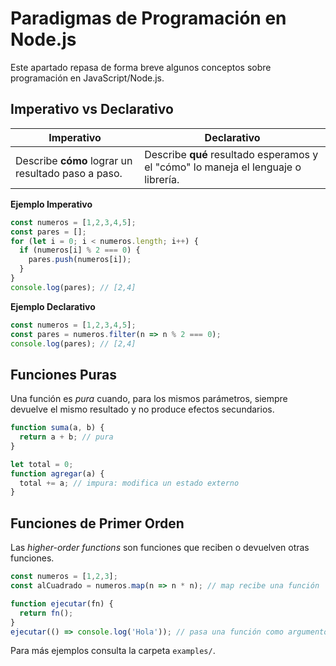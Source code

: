 # Paradigmas de Programación en Node.js

Este apartado repasa de forma breve algunos conceptos sobre programación en JavaScript/Node.js.

## Imperativo vs Declarativo

| Imperativo | Declarativo |
|------------|-------------|
| Describe **cómo** lograr un resultado paso a paso. | Describe **qué** resultado esperamos y el "cómo" lo maneja el lenguaje o librería. |

**Ejemplo Imperativo**
```js
const numeros = [1,2,3,4,5];
const pares = [];
for (let i = 0; i < numeros.length; i++) {
  if (numeros[i] % 2 === 0) {
    pares.push(numeros[i]);
  }
}
console.log(pares); // [2,4]
```

**Ejemplo Declarativo**
```js
const numeros = [1,2,3,4,5];
const pares = numeros.filter(n => n % 2 === 0);
console.log(pares); // [2,4]
```

## Funciones Puras
Una función es *pura* cuando, para los mismos parámetros, siempre devuelve el mismo resultado y no produce efectos secundarios.

```js
function suma(a, b) {
  return a + b; // pura
}

let total = 0;
function agregar(a) {
  total += a; // impura: modifica un estado externo
}
```

## Funciones de Primer Orden
Las *higher-order functions* son funciones que reciben o devuelven otras funciones.

```js
const numeros = [1,2,3];
const alCuadrado = numeros.map(n => n * n); // map recibe una función

function ejecutar(fn) {
  return fn();
}
ejecutar(() => console.log('Hola')); // pasa una función como argumento
```

Para más ejemplos consulta la carpeta `examples/`.
